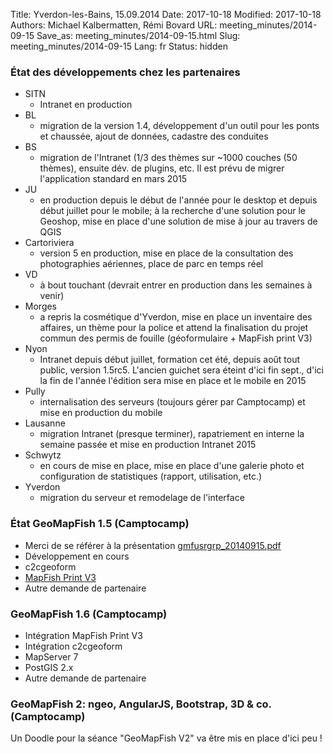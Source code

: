 Title: Yverdon-les-Bains, 15.09.2014
Date: 2017-10-18
Modified: 2017-10-18
Authors: Michael Kalbermatten, Rémi Bovard
URL: meeting_minutes/2014-09-15
Save_as: meeting_minutes/2014-09-15.html
Slug: meeting_minutes/2014-09-15
Lang: fr
Status: hidden

### État des développements chez les partenaires

* SITN
    * Intranet en production
* BL
    * migration de la version 1.4, développement d'un outil pour les ponts et chaussée, ajout de données, cadastre des conduites
* BS
    * migration de l'Intranet (1/3 des thèmes sur ~1000 couches (50 thèmes), ensuite dév. de plugins, etc. Il est prévu de migrer l'application standard en mars 2015
* JU
    * en production depuis le début de l'année pour le desktop et depuis début juillet pour le mobile; à la recherche d'une solution pour le Geoshop, mise en place d'une solution de mise à jour au travers de QGIS
* Cartoriviera
    * version 5 en production, mise en place de la consultation des photographies aériennes, place de parc en temps réel
* VD
    * à bout touchant (devrait entrer en production dans les semaines à venir)
* Morges
    * a repris la cosmétique d'Yverdon, mise en place un inventaire des affaires, un thème pour la police et attend la finalisation du projet commun des permis de fouille (géoformulaire + MapFish print V3)
* Nyon
    * Intranet depuis début juillet, formation cet été, depuis août tout public, version 1.5rc5. L'ancien guichet sera éteint d'ici fin sept., d'ici la fin de l'année l'édition sera mise en place et le mobile en 2015
* Pully
    * internalisation des serveurs (toujours gérer par Camptocamp) et mise en production du mobile
* Lausanne
    * migration Intranet (presque terminer), rapatriement en interne la semaine passée et mise en production Intranet 2015
* Schwytz
    * en cours de mise en place, mise en place d'une galerie photo et configuration de statistiques (rapport, utilisation, etc.)
* Yverdon
    * migration du serveur et remodelage de l'interface

### État GeoMapFish 1.5 (Camptocamp)

* Merci de se référer à la présentation [gmfusrgrp_20140915.pdf]({filename}/documents/meetings/2014-09-15/gmfusrgrp_20140915.pdf)
* Développement en cours
* c2cgeoform
* [MapFish Print V3](http://dev.mapfish.org/printv3/#/overview)
* Autre demande de partenaire

### GeoMapFish 1.6 (Camptocamp)

* Intégration MapFish Print V3
* Intégration c2cgeoform
* MapServer 7
* PostGIS 2.x
* Autre demande de partenaire

### GeoMapFish 2: ngeo, AngularJS, Bootstrap, 3D & co. (Camptocamp)

Un Doodle pour la séance "GeoMapFish V2" va être mis en place d'ici peu !
